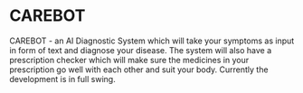 # CAREBOT
 CAREBOT - an AI Diagnostic System which will take your symptoms as input in form of text 
 and diagnose your disease. The system will also have a prescription checker which will make
 sure the medicines in your prescription go well with each other and suit your body. Currently the development is in full swing.
